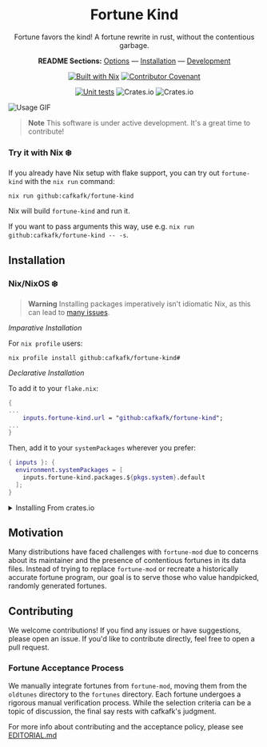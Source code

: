 <div align="center">

# Fortune Kind

Fortune favors the kind! 
A fortune rewrite in rust, without the contentious garbage.

**README Sections:** [Options](#options) — [Installation](#installation) — [Development](#development)

[![Built with Nix](https://img.shields.io/badge/Built_With-Nix-5277C3.svg?logo=nixos&labelColor=73C3D5)](https://nixos.org)
[![Contributor Covenant](https://img.shields.io/badge/Contributor%20Covenant-2.1-4baaaa.svg)](CODE_OF_CONDUCT.md)

[![Unit tests](https://github.com/eza-community/eza/actions/workflows/unit-tests.yml/badge.svg)](https://github.com/eza-community/eza/actions/workflows/unit-tests.yml)
![Crates.io](https://img.shields.io/crates/v/fortune-kind?link=https%3A%2F%2Fcrates.io%2Fcrates%2Feza)
![Crates.io](https://img.shields.io/crates/l/fortune-kind?link=https%3A%2F%2Fgithub.com%2Fcafkafk%2Feza%2Fblob%2Fmain%2FLICENCE)

</div>

![Usage GIF](out.gif)

> **Note** 
> This software is under active development. It's a great time to contribute!

### Try it with Nix ❄️

If you already have Nix setup with flake support, you can try out `fortune-kind` with the `nix run` command:

    nix run github:cafkafk/fortune-kind

Nix will build `fortune-kind` and run it.

If you want to pass arguments this way, use e.g. `nix run github:cafkafk/fortune-kind -- -s`.

## Installation

### Nix/NixOS ❄️


> **Warning**
> Installing packages imperatively isn't idiomatic Nix, as this can lead to [many issues](https://stop-using-nix-env.privatevoid.net/).

*Imparative Installation*

For `nix profile` users:

```shell
nix profile install github:cafkafk/fortune-kind#
```

*Declarative Installation*

To add it to your `flake.nix`:

```nix
{
...
    inputs.fortune-kind.url = "github:cafkafk/fortune-kind";
...
}
```

Then, add it to your `systemPackages` wherever you prefer:

```nix
{ inputs }: {
  environment.systemPackages = [
    inputs.fortune-kind.packages.${pkgs.system}.default
  ];
}
```

<details>
    <summary> Installing From crates.io </summary>

> **Important**
> Installing from crates.io won't set a `FORTUNE_DIR`

To install the crate:

```cargo install fortune-kind```

</details>

## Motivation

Many distributions have faced challenges with `fortune-mod` due to concerns
about its maintainer and the presence of contentious fortunes in its data
files. Instead of trying to replace `fortune-mod` or recreate a historically
accurate fortune program, our goal is to serve those who value handpicked,
randomly generated fortunes.

## Contributing

We welcome contributions! If you find any issues or have suggestions, please
open an issue. If you'd like to contribute directly, feel free to open a pull
request.

### Fortune Acceptance Process

We manually integrate fortunes from `fortune-mod`, moving them from the
`oldtunes` directory to the `fortunes` directory. Each fortune undergoes a
rigorous manual verification process. While the selection criteria can be a
topic of discussion, the final say rests with cafkafk's judgment.

For more info about contributing and the acceptance policy, please see
[EDITORIAL.md](https://github.com/cafkafk/fortune-kind/blob/main/EDITORIAL.md)
